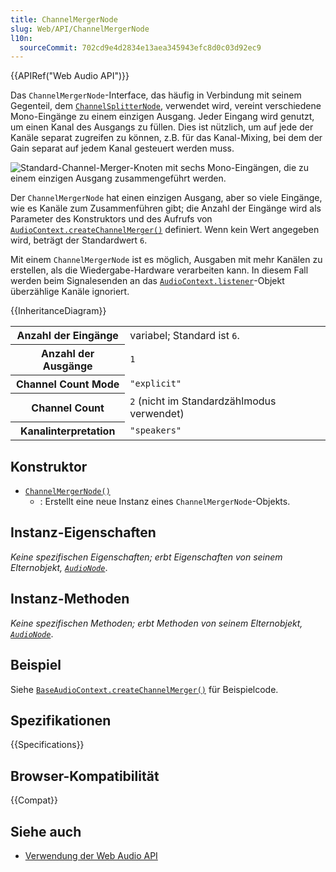 ```yaml
---
title: ChannelMergerNode
slug: Web/API/ChannelMergerNode
l10n:
  sourceCommit: 702cd9e4d2834e13aea345943efc8d0c03d92ec9
---
```


{{APIRef("Web Audio API")}}

Das `ChannelMergerNode`-Interface, das häufig in Verbindung mit seinem Gegenteil, dem [`ChannelSplitterNode`](/de/docs/Web/API/ChannelSplitterNode), verwendet wird, vereint verschiedene Mono-Eingänge zu einem einzigen Ausgang. Jeder Eingang wird genutzt, um einen Kanal des Ausgangs zu füllen. Dies ist nützlich, um auf jede der Kanäle separat zugreifen zu können, z.B. für das Kanal-Mixing, bei dem der Gain separat auf jedem Kanal gesteuert werden muss.

![Standard-Channel-Merger-Knoten mit sechs Mono-Eingängen, die zu einem einzigen Ausgang zusammengeführt werden.](webaudiomerger.png)

Der `ChannelMergerNode` hat einen einzigen Ausgang, aber so viele Eingänge, wie es Kanäle zum Zusammenführen gibt; die Anzahl der Eingänge wird als Parameter des Konstruktors und des Aufrufs von [`AudioContext.createChannelMerger()`](/de/docs/Web/API/BaseAudioContext/createChannelMerger) definiert. Wenn kein Wert angegeben wird, beträgt der Standardwert `6`.

Mit einem `ChannelMergerNode` ist es möglich, Ausgaben mit mehr Kanälen zu erstellen, als die Wiedergabe-Hardware verarbeiten kann. In diesem Fall werden beim Signalesenden an das [`AudioContext.listener`](/de/docs/Web/API/BaseAudioContext/listener)-Objekt überzählige Kanäle ignoriert.

{{InheritanceDiagram}}

<table class="properties">
  <tbody>
    <tr>
      <th scope="row">Anzahl der Eingänge</th>
      <td>variabel; Standard ist <code>6</code>.</td>
    </tr>
    <tr>
      <th scope="row">Anzahl der Ausgänge</th>
      <td><code>1</code></td>
    </tr>
    <tr>
      <th scope="row">Channel Count Mode</th>
      <td><code>"explicit"</code></td>
    </tr>
    <tr>
      <th scope="row">Channel Count</th>
      <td><code>2</code> (nicht im Standardzählmodus verwendet)</td>
    </tr>
    <tr>
      <th scope="row">Kanalinterpretation</th>
      <td><code>"speakers"</code></td>
    </tr>
  </tbody>
</table>

## Konstruktor

- [`ChannelMergerNode()`](/de/docs/Web/API/ChannelMergerNode/ChannelMergerNode)
  - : Erstellt eine neue Instanz eines `ChannelMergerNode`-Objekts.

## Instanz-Eigenschaften

_Keine spezifischen Eigenschaften; erbt Eigenschaften von seinem Elternobjekt, [`AudioNode`](/de/docs/Web/API/AudioNode)_.

## Instanz-Methoden

_Keine spezifischen Methoden; erbt Methoden von seinem Elternobjekt, [`AudioNode`](/de/docs/Web/API/AudioNode)_.

## Beispiel

Siehe [`BaseAudioContext.createChannelMerger()`](/de/docs/Web/API/BaseAudioContext/createChannelMerger#examples) für Beispielcode.

## Spezifikationen

{{Specifications}}

## Browser-Kompatibilität

{{Compat}}

## Siehe auch

- [Verwendung der Web Audio API](/de/docs/Web/API/Web_Audio_API/Using_Web_Audio_API)
